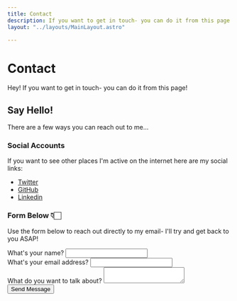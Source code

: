 ```yaml
---
title: Contact
description: If you want to get in touch- you can do it from this page!
layout: "../layouts/MainLayout.astro"

---
```

# Contact

Hey! If you want to get in touch- you can do it from this page!

## Say Hello!

There are a few ways you can reach out to me...

### Social Accounts

If you want to see other places I'm active on the internet here are my social links: 

* [Twitter](https://twitter.com/MykalMachon)
* [GitHub](https://GitHub.com/MykalMachon)
* [Linkedin](https://www.linkedin.com/in/mykalmachon/)

### Form Below 👇🏻

Use the form below to reach out directly to my email- I'll try and get back to you ASAP!

<form
class="form__contact"
name="Contact Form"
method="POST"
data-netlify="true">
<div class="form-control">
<label for="name">What's your name?</label>
<input type="text" name="name" id="name" required />
</div>
<div class="form-control">
<label for="email">What's your email address?</label>
<input type="email" name="email" id="email" required />
</div>
<div class="form-control">
<label for="message">What do you want to talk about?</label>
<textarea name="message" id="message" cols={30} rows={6}></textarea>
</div>
<button class="btn" type="submit">Send Message</button>
</form>